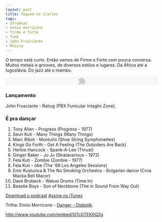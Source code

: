 ```yaml
---
layout: post
title: Toquem os clarins
tags:
- afrobeat
- ennio morricone
- firme e forte
- funk
- John Frusciante
- Música
---
```


O tempo está curto. Então vamos de Firme e Forte com pouca conversa. Muitos metais e grooves, de diversos estilos e lugares. Da África até a Iugoslávia. Do jazz até o mambo.

<embed type="application/x-shockwave-flash" src="http://www.google.com/reader/ui/3523697345-audio-player.swf" quality="best" flashvars="audioUrl=https://s3-sa-east-1.amazonaws.com/firmeeforte/firme_e_forte04.mp3" width="500" height="27"></embed>

### Lançamento

John Frusciante - Ratiug (PBX Funicular Intaglio Zone).

### É pra dançar

  1. Tony Allen - Progress (Progress - 1977)
  2. Seun Kuti - Many Things (Many Things)
  3. Marc Ribot - Montuño (Shoe String Symphonettes)
  4. Kings Go Forth - Get A Feeling (The Outsiders Are Back)
  5. Herbie Hancock - Spank-A-Lee (Thrust)
  6. Ginger Baker - Ju Ju (Stratavarious - 1972)
  7. Fela Kuti - Zombie (Zombie - 1977)
  8. Fela Kuti - obe (The '69 Los Angeles Sessions)
  9. Emir Kusturica & The No Smoking Orchestra - Bulgarian dance (Crna Macka Beli Macor)
  10. Dave Brubeck - Watusi Drums (Time In)
  11. Beastie Boys - Son of Neckbone (The in Sound From Way Out)

[Download o podcast](http://www.mediafire.com/?xxj57ckelzj9lml)
[Assine no iTunes](https://itunes.apple.com/br/podcast/firme-e-forte/id561093303?l=en")

Trilha: Ennio Morricone - [Danger - Diabolik](http://en.wikipedia.org/wiki/Danger:_Diabolik).

http://www.youtube.com/embed/QTcGTEK0Q2g

